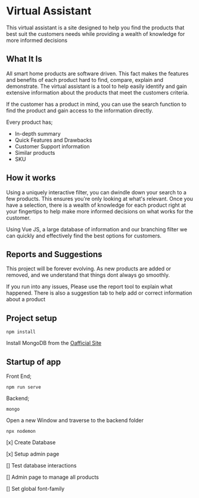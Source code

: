 # Virtual Assistant

This virtual assistant is a site designed to help you find the products that best suit the customers needs while providing a wealth of knowledge for more informed decisions

## What It Is

All smart home products are software driven. This fact makes the features and benefits of each product hard to find, compare, explain and demonstrate.
The virtual assistant is a tool to help easily identify and gain extensive information about the products that meet the customers criteria.

If the customer has a product in mind, you can use the search function to find the product and gain access to the information directly.

Every product has;

- In-depth summary
- Quick Features and Drawbacks
- Customer Support information
- Similar products
- SKU

## How it works

Using a uniquely interactive filter, you can dwindle down your search to a few products. This ensures you're only looking at what's relevant.
Once you have a selection, there is a wealth of knowledge for each product right at your fingertips to help make more informed decisions on what works for the customer.

Using Vue JS, a large database of information and our branching filter we can quickly and effectively find the best options for customers.

## Reports and Suggestions

This project will be forever evolving. As new products are added or removed, and we understand that things dont always go smoothly.

If you run into any issues, Please use the report tool to explain what happened.
There is also a suggestion tab to help add or correct information about a product

## Project setup

```
npm install
```

Install MongoDB from the [Oafficial Site](https://www.mongodb.com/try/download/community)

## Startup of app

Front End;

```
npm run serve
```

Backend;

```
mongo
```

Open a new Window and traverse to the backend folder

```
npx nodemon
```

[x] Create Database

[x] Setup admin page

[] Test database interactions

[] Admin page to manage all products

[] Set global font-family
